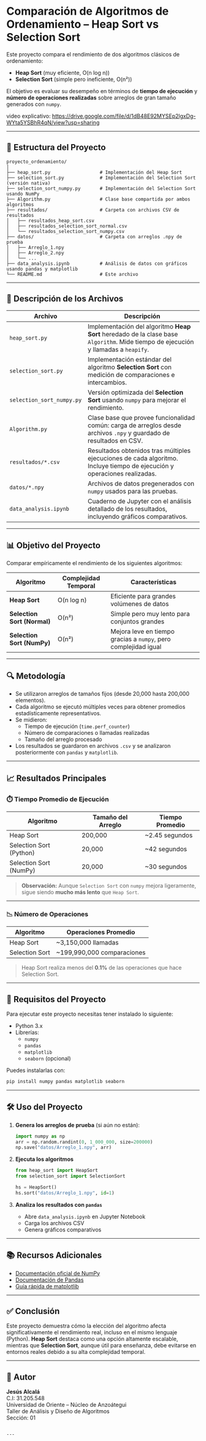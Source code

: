 # Comparación de Algoritmos de Ordenamiento – Heap Sort vs Selection Sort

Este proyecto compara el rendimiento de dos algoritmos clásicos de ordenamiento:

- **Heap Sort** (muy eficiente, O(n log n))
- **Selection Sort** (simple pero ineficiente, O(n²))

El objetivo es evaluar su desempeño en términos de **tiempo de ejecución** y **número de operaciones realizadas** sobre arreglos de gran tamaño generados con `numpy`.

video explicativo: https://drive.google.com/file/d/1dB48E92MYSEp2lgxDg-WYta5YSBhR4qN/view?usp=sharing

---

## 📁 Estructura del Proyecto

```
proyecto_ordenamiento/
│
├── heap_sort.py                  # Implementación del Heap Sort
├── selection_sort.py             # Implementación del Selection Sort (versión nativa)
├── selection_sort_numpy.py       # Implementación del Selection Sort usando NumPy
├── Algorithm.py                  # Clase base compartida por ambos algoritmos
├── resultados/                   # Carpeta con archivos CSV de resultados
│   ├── resultados_heap_sort.csv
│   ├── resultados_selection_sort_normal.csv
│   └── resultados_selection_sort_numpy.csv
├── datos/                        # Carpeta con arreglos .npy de prueba
│   ├── Arreglo_1.npy
│   ├── Arreglo_2.npy
│   └── ...
├── data_analysis.ipynb           # Análisis de datos con gráficos usando pandas y matplotlib
└── README.md                     # Este archivo
```

---

## 📌 Descripción de los Archivos

| Archivo | Descripción |
|--------|-------------|
| `heap_sort.py` | Implementación del algoritmo **Heap Sort** heredado de la clase base `Algorithm`. Mide tiempo de ejecución y llamadas a `heapify`. |
| `selection_sort.py` | Implementación estándar del algoritmo **Selection Sort** con medición de comparaciones e intercambios. |
| `selection_sort_numpy.py` | Versión optimizada del **Selection Sort** usando `numpy` para mejorar el rendimiento. |
| `Algorithm.py` | Clase base que provee funcionalidad común: carga de arreglos desde archivos `.npy` y guardado de resultados en CSV. |
| `resultados/*.csv` | Resultados obtenidos tras múltiples ejecuciones de cada algoritmo. Incluye tiempo de ejecución y operaciones realizadas. |
| `datos/*.npy` | Archivos de datos pregenerados con `numpy` usados para las pruebas. |
| `data_analysis.ipynb` | Cuaderno de Jupyter con el análisis detallado de los resultados, incluyendo gráficos comparativos. |

---

## 📊 Objetivo del Proyecto

Comparar empíricamente el rendimiento de los siguientes algoritmos:

| Algoritmo | Complejidad Temporal | Características |
|-----------|----------------------|-----------------|
| **Heap Sort** | O(n log n) | Eficiente para grandes volúmenes de datos |
| **Selection Sort (Normal)** | O(n²) | Simple pero muy lento para conjuntos grandes |
| **Selection Sort (NumPy)** | O(n²) | Mejora leve en tiempo gracias a `numpy`, pero complejidad igual |

---

## 🔍 Metodología

- Se utilizaron arreglos de tamaños fijos (desde 20,000 hasta 200,000 elementos).
- Cada algoritmo se ejecutó múltiples veces para obtener promedios estadísticamente representativos.
- Se midieron:
  - Tiempo de ejecución (`time.perf_counter`)
  - Número de comparaciones o llamadas realizadas
  - Tamaño del arreglo procesado
- Los resultados se guardaron en archivos `.csv` y se analizaron posteriormente con `pandas` y `matplotlib`.

---

## 📈 Resultados Principales

### ⏱️ Tiempo Promedio de Ejecución

| Algoritmo | Tamaño del Arreglo | Tiempo Promedio |
|----------|--------------------|------------------|
| Heap Sort | 200,000 | ~2.45 segundos |
| Selection Sort (Python) | 20,000 | ~42 segundos |
| Selection Sort (NumPy) | 20,000 | ~30 segundos |

> **Observación:** Aunque `Selection Sort` con `numpy` mejora ligeramente, sigue siendo **mucho más lento** que `Heap Sort`.

---

### 📉 Número de Operaciones

| Algoritmo | Operaciones Promedio |
|----------|----------------------|
| Heap Sort | ~3,150,000 llamadas |
| Selection Sort | ~199,990,000 comparaciones |

> Heap Sort realiza menos del **0.1%** de las operaciones que hace Selection Sort.

---

## 📁 Requisitos del Proyecto

Para ejecutar este proyecto necesitas tener instalado lo siguiente:

- Python 3.x
- Librerías:
  - `numpy`
  - `pandas`
  - `matplotlib`
  - `seaborn` (opcional)

Puedes instalarlas con:

```bash
pip install numpy pandas matplotlib seaborn
```

---

## 🛠️ Uso del Proyecto

1. **Genera los arreglos de prueba** (si aún no están):
   ```python
   import numpy as np
   arr = np.random.randint(0, 1_000_000, size=200000)
   np.save("datos/Arreglo_1.npy", arr)
   ```

2. **Ejecuta los algoritmos**
   ```python
   from heap_sort import HeapSort
   from selection_sort import SelectionSort

   hs = HeapSort()
   hs.sort("datos/Arreglo_1.npy", id=1)
   ```

3. **Analiza los resultados con `pandas`**
   - Abre `data_analysis.ipynb` en Jupyter Notebook
   - Carga los archivos CSV
   - Genera gráficos comparativos

---

## 📚 Recursos Adicionales

- [Documentación oficial de NumPy](https://numpy.org/doc/)
- [Documentación de Pandas](https://pandas.pydata.org/pandas-docs/stable/)
- [Guía rápida de matplotlib](https://matplotlib.org/stable/contents.html)

---

## ✅ Conclusión

Este proyecto demuestra cómo la elección del algoritmo afecta significativamente el rendimiento real, incluso en el mismo lenguaje (Python). **Heap Sort** destaca como una opción altamente escalable, mientras que **Selection Sort**, aunque útil para enseñanza, debe evitarse en entornos reales debido a su alta complejidad temporal.

---

## 🤝 Autor

**Jesús Alcalá**  
C.I: 31.205.548  
Universidad de Oriente – Núcleo de Anzoátegui  
Taller de Análisis y Diseño de Algoritmos  
Sección: 01  
```

---

